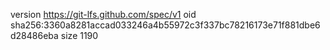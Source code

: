 version https://git-lfs.github.com/spec/v1
oid sha256:3360a8281accad033246a4b55972c3f337bc78216173e71f881dbe6d28486eba
size 1190

